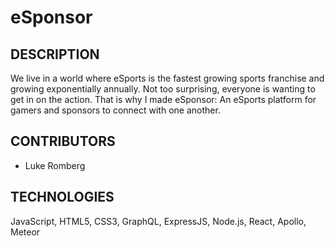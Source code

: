 # eSponsor

## DESCRIPTION

We live in a world where eSports is the fastest growing sports franchise and growing exponentially annually. Not too surprising, everyone is wanting to get in on the action. That is why I made eSponsor: An eSports platform for gamers and sponsors to connect with one another.

## CONTRIBUTORS
- Luke Romberg

## TECHNOLOGIES

JavaScript, HTML5, CSS3, GraphQL, ExpressJS, Node.js, React, Apollo, Meteor
